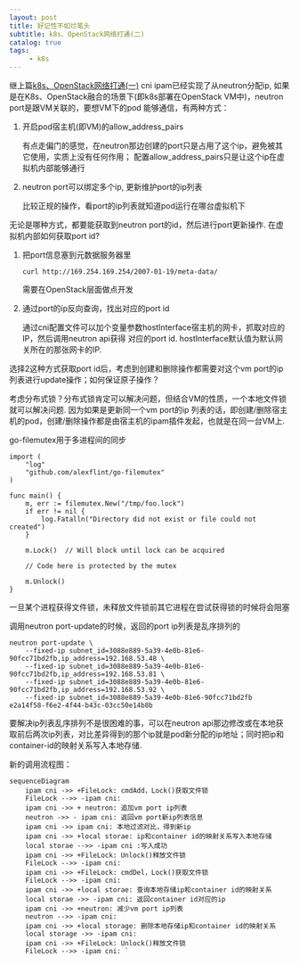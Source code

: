 ```yaml
---
layout: post
title: 好记性不如烂笔头
subtitle: k8s、OpenStack网络打通(二)
catalog: true
tags:
     - k8s
---
```


继上篇[k8s、OpenStack网络打通(一)](http://www.iceyao.com.cn/2020/05/06/%E5%A5%BD%E8%AE%B0%E6%80%A7%E4%B8%8D%E5%A6%82%E7%83%82%E7%AC%94%E5%A4%B4-k8s-OpenStack%E7%BD%91%E7%BB%9C%E6%89%93%E9%80%9A%E4%B8%80/) 
cni ipam已经实现了从neutron分配ip, 如果是在K8s、OpenStack融合的场景下(即k8s部署在OpenStack VM中)，neutron port是跟VM关联的，要想VM下的pod
能够通信，有两种方式：

1. 开启pod宿主机(即VM)的allow_address_pairs
  
    有点走偏门的感觉，在neutron那边创建的port只是占用了这个ip，避免被其它使用，实质上没有任何作用；
    配置allow_address_pairs只是让这个ip在虚拟机内部能够通行
    
2. neutron port可以绑定多个ip, 更新维护port的ip列表

    比较正规的操作，看port的ip列表就知道pod运行在哪台虚拟机下

无论是哪种方式，都要能获取到neutron port的id，然后进行port更新操作. 在虚拟机内部如何获取port id?

1. 把port信息塞到元数据服务器里

   ```
   curl http://169.254.169.254/2007-01-19/meta-data/
   ```
   需要在OpenStack层面做点开发
   
2. 通过port的ip反向查询，找出对应的port id

    通过cni配置文件可以加个变量参数hostInterface宿主机的网卡，抓取对应的IP，然后调用neutron api获得
    对应的port id. hostInterface默认值为默认网关所在的那张网卡的IP.
    

选择2这种方式获取port id后，考虑到创建和删除操作都需要对这个vm port的ip列表进行update操作；如何保证原子操作？

考虑分布式锁？分布式锁肯定可以解决问题，但结合VM的性质，一个本地文件锁就可以解决问题. 因为如果是更新同一个vm port的ip
列表的话，即创建/删除宿主机的pod，创建/删除操作都是由宿主机的ipam插件发起，也就是在同一台VM上.

go-filemutex用于多进程间的同步
```
import (
	"log"
	"github.com/alexflint/go-filemutex"
)

func main() {
	m, err := filemutex.New("/tmp/foo.lock")
	if err != nil {
		log.Fatalln("Directory did not exist or file could not created")
	}

	m.Lock()  // Will block until lock can be acquired

	// Code here is protected by the mutex

	m.Unlock()
}
```
一旦某个进程获得文件锁，未释放文件锁前其它进程在尝试获得锁的时候将会阻塞

调用neutron port-update的时候，返回的port ip列表是乱序排列的
```
neutron port-update \
    --fixed-ip subnet_id=3088e889-5a39-4e0b-81e6-90fcc71bd2fb,ip_address=192.168.53.48 \
    --fixed-ip subnet_id=3088e889-5a39-4e0b-81e6-90fcc71bd2fb,ip_address=192.168.53.81 \
    --fixed-ip subnet_id=3088e889-5a39-4e0b-81e6-90fcc71bd2fb,ip_address=192.168.53.92 \
    --fixed-ip subnet_id=3088e889-5a39-4e0b-81e6-90fcc71bd2fb e2a14f58-f6e2-4f44-b43c-03cc50e14b8b 
```
要解决ip列表乱序排列不是很困难的事，可以在neutron api那边修改或在本地获取前后两次ip列表，对比差异得到的那个ip就是pod新分配的ip地址；同时把ip和container-id的映射关系写入本地存储.

新的调用流程图：

```mermaid
sequenceDiagram
    ipam cni ->> +FileLock: cmdAdd，Lock()获取文件锁
    FileLock -->> -ipam cni: 
    ipam cni ->> + neutron: 追加vm port ip列表
    neutron ->> - ipam cni: 返回vm port新ip列表信息
    ipam cni ->> ipam cni: 本地过滤对比，得到新ip
    ipam cni ->> +local storae: ip和container id的映射关系写入本地存储
    local storae -->> -ipam cni :写入成功 
    ipam cni ->> +FileLock: Unlock()释放文件锁
    FileLock -->> -ipam cni: 
    ipam cni ->> +FileLock: cmdDel，Lock()获取文件锁
    FileLock -->> -ipam cni: 
    ipam cni ->> +local storae: 查询本地存储ip和container id的映射关系
    local storae ->> -ipam cni: 返回container id对应的ip 
    ipam cni ->> +neutron: 减少vm port ip列表
    neutron -->> -ipam cni: 
    ipam cni ->> +local storage: 删除本地存储ip和container id的映射关系
    local storage ->> -ipam cni: 
    ipam cni ->> +FileLock: Unlock()释放文件锁
    FileLock -->> -ipam cni: `
```

